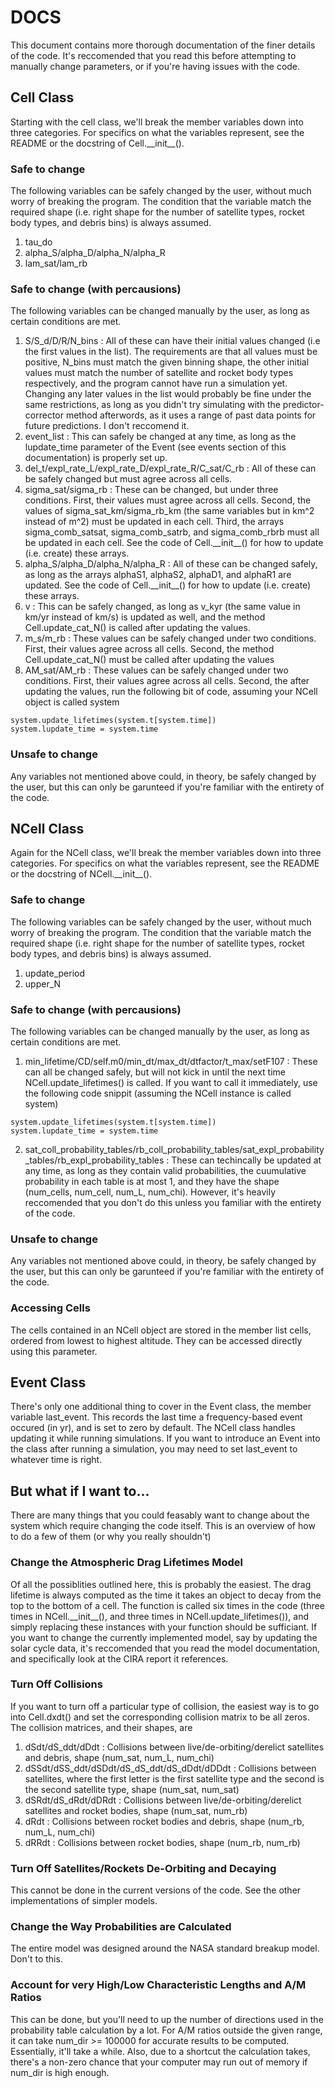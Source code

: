 # DOCS

This document contains more thorough documentation of the finer details of the code. It's reccomended that you read this before attempting to manually change parameters, or if you're having issues with the code.

## Cell Class

Starting with the cell class, we'll break the member variables down into three categories. For specifics on what the variables represent, see the README or the docstring of Cell.\_\_init\_\_().

### Safe to change
The following variables can be safely changed by the user, without much worry of breaking the program. The condition that the variable match the required shape (i.e. right shape for the number of satellite types, rocket body types, and debris bins) is always assumed.

1) tau_do
2) alpha_S/alpha_D/alpha_N/alpha_R
3) lam_sat/lam_rb

### Safe to change (with percausions)
The following variables can be changed manually by the user, as long as certain conditions are met.

1) S/S_d/D/R/N_bins : All of these can have their initial values changed (i.e the first values in the list). The requirements are that all values must be positive, N_bins must match the given binning shape, the other initial values must match the number of satellite and rocket body types respectively, and the program cannot have run a simulation yet. Changing any later values in the list would probably be fine under the same restrictions, as long as you didn't try simulating with the predictor-corrector method afterwords, as it uses a range of past data points for future predictions. I don't reccomend it.
2) event_list : This can safely be changed at any time, as long as the lupdate_time parameter of the Event (see events section of this documentation) is properly set up.
3) del_t/expl_rate_L/expl_rate_D/expl_rate_R/C_sat/C_rb : All of these can be safely changed but must agree across all cells.
4) sigma_sat/sigma_rb : These can be changed, but under three conditions. First, their values must agree across all cells. Second, the values of sigma_sat_km/sigma_rb_km (the same variables but in km^2 instead of m^2) must be updated in each cell. Third, the arrays sigma_comb_satsat, sigma_comb_satrb, and sigma_comb_rbrb must all be updated in each cell. See the code of Cell.\_\_init\_\_() for how to update (i.e. create) these arrays.
5) alpha_S/alpha_D/alpha_N/alpha_R : All of these can be changed safely, as long as the arrays alphaS1, alphaS2, alphaD1, and alphaR1 are updated. See the code of Cell.\_\_init\_\_() for how to update (i.e. create) these arrays.
6) v : This can be safely changed, as long as v_kyr (the same value in km/yr instead of km/s) is updated as well, and the method Cell.update_cat_N() is called after updating the values.
7) m_s/m_rb : These values can be safely changed under two conditions. First, their values agree across all cells. Second, the method Cell.update_cat_N() must be called after updating the values
8) AM_sat/AM_rb : These values can be safely changed under two conditions. First, their values agree across all cells. Second, the after updating the values, run the following bit of code, assuming your NCell object is called system
```Python3
system.update_lifetimes(system.t[system.time])
system.lupdate_time = system.time
```

### Unsafe to change
Any variables not mentioned above could, in theory, be safely changed by the user, but this can only be garunteed if you're familiar with the entirety of the code.

## NCell Class

Again for the NCell class, we'll break the member variables down into three categories. For specifics on what the variables represent, see the README or the docstring of NCell.\_\_init\_\_().

### Safe to change
The following variables can be safely changed by the user, without much worry of breaking the program. The condition that the variable match the required shape (i.e. right shape for the number of satellite types, rocket body types, and debris bins) is always assumed.

1) update_period
2) upper_N

### Safe to change (with percausions)
The following variables can be changed manually by the user, as long as certain conditions are met.

1) min_lifetime/CD/self.m0/min_dt/max_dt/dtfactor/t_max/setF107 : These can all be changed safely, but will not kick in until the next time NCell.update_lifetimes() is called. If you want to call it immediately, use the following code snippit (assuming the NCell instance is called system)
```Python3
system.update_lifetimes(system.t[system.time])
system.lupdate_time = system.time
```
2) sat_coll_probability_tables/rb_coll_probability_tables/sat_expl_probability_tables/rb_expl_probability_tables : These can techincally be updated at any time, as long as they contain valid probabilities, the cuumulative probability in each table is at most 1, and they have the shape (num_cells, num_cell, num_L, num_chi). However, it's heavily reccomended that you don't do this unless you familiar with the entirety of the code.

### Unsafe to change
Any variables not mentioned above could, in theory, be safely changed by the user, but this can only be garunteed if you're familiar with the entirety of the code.

### Accessing Cells
The cells contained in an NCell object are stored in the member list cells, ordered from lowest to highest altitude. They can be accessed directly using this parameter.

## Event Class
There's only one additional thing to cover in the Event class, the member variable last_event. This records the last time a frequency-based event occured (in yr), and is set to zero by default. The NCell class handles updating it while running simulations. If you want to introduce an Event into the class after running a simulation, you may need to set last_event to whatever time is right.

## But what if I want to...
There are many things that you could feasably want to change about the system which require changing the code itself. This is an overview of how to do a few of them (or why you really shouldn't)

### Change the Atmospheric Drag Lifetimes Model
Of all the possiblities outlined here, this is probably the easiest. The drag lifetime is always computed as the time it takes an object to decay from the top to the bottom of a cell. The function is called six times in the code (three times in NCell.\_\_init\_\_(), and three times in NCell.update_lifetimes()), and simply replacing these instances with your function should be sufficiant. If you want to change the currently implemented model, say by updating the solar cycle data, it's reccomended that you read the model documentation, and specifically look at the CIRA report it references.

### Turn Off Collisions
If you want to turn off a particular type of collision, the easiest way is to go into Cell.dxdt() and set the corresponding collision matrix to be all zeros. The collision matrices, and their shapes, are
1) dSdt/dS_ddt/dDdt : Collisions between live/de-orbiting/derelict satellites and debris, shape (num_sat, num_L, num_chi)
2) dSSdt/dSS_ddt/dSDdt/dS_dS_ddt/dS_dDdt/dDDdt : Collisions between satellites, where the first letter is the first satellite type and the second is the second satellite type, shape (num_sat, num_sat)
3) dSRdt/dS_dRdt/dDRdt : Collisions between live/de-orbiting/derelict satellites and rocket bodies, shape (num_sat, num_rb)
4) dRdt : Collisions between rocket bodies and debris, shape (num_rb, num_L, num_chi)
5) dRRdt : Collisions between rocket bodies, shape (num_rb, num_rb)

### Turn Off Satellites/Rockets De-Orbiting and Decaying
This cannot be done in the current versions of the code. See the other implementations of simpler models.

### Change the Way Probabilities are Calculated
The entire model was designed around the NASA standard breakup model. Don't to this.

### Account for very High/Low Characteristic Lengths and A/M Ratios
This can be done, but you'll need to up the number of directions used in the probability table calculation by a lot. For A/M ratios outside the given range, it can take num_dir >= 100000 for accurate results to be computed. Essentially, it'll take a while. Also, due to a shortcut the calculation takes, there's a non-zero chance that your computer may run out of memory if num_dir is high enough.